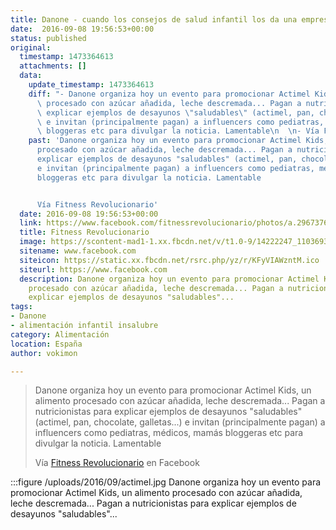 ```yaml
---
title: Danone - cuando los consejos de salud infantil los da una empresa
date:  2016-09-08 19:56:53+00:00
status: published
original:
  timestamp: 1473364613
  attachments: []
  data:
    update_timestamp: 1473364613
    diff: "- Danone organiza hoy un evento para promocionar Actimel Kids, un alimento\
      \ procesado con azúcar añadida, leche descremada... Pagan a nutricionistas para\
      \ explicar ejemplos de desayunos \"saludables\" (actimel, pan, chocolate, galletas...)\
      \ e invitan (principalmente pagan) a influencers como pediatras, médicos, mamás\
      \ bloggeras etc para divulgar la noticia. Lamentable\n  \n- Vía Fitness Revolucionario"
    past: 'Danone organiza hoy un evento para promocionar Actimel Kids, un alimento
      procesado con azúcar añadida, leche descremada... Pagan a nutricionistas para
      explicar ejemplos de desayunos "saludables" (actimel, pan, chocolate, galletas...)
      e invitan (principalmente pagan) a influencers como pediatras, médicos, mamás
      bloggeras etc para divulgar la noticia. Lamentable


      Vía Fitness Revolucionario'
  date: 2016-09-08 19:56:53+00:00
  link: https://www.facebook.com/fitnessrevolucionario/photos/a.296737663740751/1103693083045201/?type=3&theater
  title: Fitness Revolucionario
  image: https://scontent-mad1-1.xx.fbcdn.net/v/t1.0-9/14222247_1103693083045201_5638204848616581588_n.jpg?_nc_cat=109&_nc_sid=2d5d41&_nc_ohc=sRf38bqdtoMAX8BWoCR&_nc_ht=scontent-mad1-1.xx&oh=6a5c43971c5e6e905fa1d29d647bcae9&oe=5FA72AE6
  sitename: www.facebook.com
  siteicon: https://static.xx.fbcdn.net/rsrc.php/yz/r/KFyVIAWzntM.ico
  siteurl: https://www.facebook.com
  description: Danone organiza hoy un evento para promocionar Actimel Kids, un alimento
    procesado con azúcar añadida, leche descremada... Pagan a nutricionistas para
    explicar ejemplos de desayunos "saludables"...
tags:
- Danone
- alimentación infantil insalubre
category: Alimentación
location: España
author: vokimon

---
```

> Danone organiza hoy un evento para promocionar Actimel Kids, un alimento procesado con azúcar añadida, leche descremada... Pagan a nutricionistas para explicar ejemplos de desayunos "saludables" (actimel, pan, chocolate, galletas...) e invitan (principalmente pagan) a influencers como pediatras, médicos, mamás bloggeras etc para divulgar la noticia. Lamentable
> 
> Vía [Fitness Revolucionario](https://www.facebook.com/fitnessrevolucionario/photos/a.296737663740751/1103693083045201/?type=3&theater) en Facebook

:::figure /uploads/2016/09/actimel.jpg
    Danone organiza hoy un evento para promocionar Actimel Kids,
    un alimento procesado con azúcar añadida, leche descremada...
    Pagan a nutricionistas para explicar ejemplos de desayunos "saludables"...

